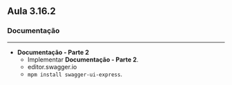 ## Aula 3.16.2
### Documentação
---
- **Documentação - Parte 2**
	- Implementar **Documentação - Parte 2**.
	- editor.swagger.io
	- `mpm install swagger-ui-express`.